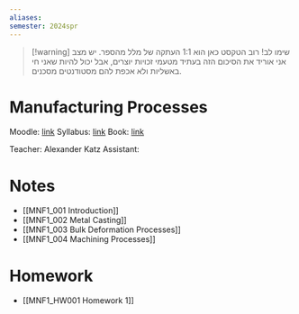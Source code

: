 ```yaml
---
aliases: 
semester: 2024spr
---
```


> [!warning] שימו לב!
> רוב הטקסט כאן הוא 1:1 העתקה של מלל מהספר. יש מצב אני אוריד את הסיכום הזה בעתיד מטעמי זכויות יוצרים, אבל יכול להיות שאני חי באשליות ולא אכפת להם מסטודנטים מסכנים.


# Manufacturing Processes
Moodle: [link](https://moodle2324.technion.ac.il/course/view.php?id=2560)
Syllabus: [link](https://moodle2324.technion.ac.il/pluginfile.php/397381/mod_resource/content/1/%D7%A1%D7%99%D7%9C%D7%91%D7%95%D7%A1%20%D7%94%D7%A7%D7%95%D7%A8%D7%A1%20034030.docx)
Book: [link](https://annas-archive.org/md5/abc3a08e861b5eed7bdfbec6d45f0f9f)

Teacher: Alexander Katz
Assistant:

# Notes
- [[MNF1_001 Introduction]]
- [[MNF1_002 Metal Casting]]
- [[MNF1_003 Bulk Deformation Processes]]
- [[MNF1_004 Machining Processes]]

# Homework
- [[MNF1_HW001 Homework 1]]
